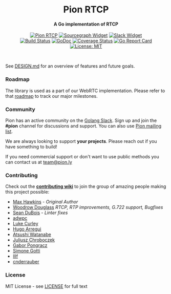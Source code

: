 <h1 align="center">
  <br>
  Pion RTCP
  <br>
</h1>
<h4 align="center">A Go implementation of RTCP</h4>
<p align="center">
  <a href="https://pion.ly"><img src="https://img.shields.io/badge/pion-rtcp-gray.svg?longCache=true&colorB=brightgreen" alt="Pion RTCP"></a>
  <a href="https://sourcegraph.com/github.com/carrotsong/rtcp?badge"><img src="https://sourcegraph.com/github.com/carrotsong/rtcp/-/badge.svg" alt="Sourcegraph Widget"></a>
  <a href="https://pion.ly/slack"><img src="https://img.shields.io/badge/join-us%20on%20slack-gray.svg?longCache=true&logo=slack&colorB=brightgreen" alt="Slack Widget"></a>
  <br>
  <a href="https://travis-ci.org/pion/rtcp"><img src="https://travis-ci.org/pion/rtcp.svg?branch=master" alt="Build Status"></a>
  <a href="https://pkg.go.dev/github.com/carrotsong/rtcp"><img src="https://godoc.org/github.com/carrotsong/rtcp?status.svg" alt="GoDoc"></a>
  <a href="https://codecov.io/gh/pion/rtcp"><img src="https://codecov.io/gh/pion/rtcp/branch/master/graph/badge.svg" alt="Coverage Status"></a>
  <a href="https://goreportcard.com/report/github.com/carrotsong/rtcp"><img src="https://goreportcard.com/badge/github.com/carrotsong/rtcp" alt="Go Report Card"></a>
  <a href="LICENSE"><img src="https://img.shields.io/badge/License-MIT-yellow.svg" alt="License: MIT"></a>
</p>
<br>

See [DESIGN.md](DESIGN.md) for an overview of features and future goals.

### Roadmap
The library is used as a part of our WebRTC implementation. Please refer to that [roadmap](https://github.com/carrotsong/webrtc/issues/9) to track our major milestones.

### Community
Pion has an active community on the [Golang Slack](https://invite.slack.golangbridge.org/). Sign up and join the **#pion** channel for discussions and support. You can also use [Pion mailing list](https://groups.google.com/forum/#!forum/pion).

We are always looking to support **your projects**. Please reach out if you have something to build!

If you need commercial support or don't want to use public methods you can contact us at [team@pion.ly](mailto:team@pion.ly)

### Contributing
Check out the **[contributing wiki](https://github.com/carrotsong/webrtc/wiki/Contributing)** to join the group of amazing people making this project possible:

* [Max Hawkins](https://github.com/maxhawkins) - *Original Author*
* [Woodrow Douglass](https://github.com/wdouglass) *RTCP, RTP improvements, G.722 support, Bugfixes*
* [Sean DuBois](https://github.com/Sean-Der) - *Linter fixes*
* [adwpc](https://github.com/adwpc)
* [Luke Curley](https://github.com/kixelated)
* [Hugo Arregui](https://github.com/hugoArregui)
* [Atsushi Watanabe](https://github.com/at-wat)
* [Juliusz Chroboczek](https://github.com/jech)
* [Gabor Pongracz](https://github.com/pongraczgabor87)
* [Simone Gotti](https://github.com/sgotti)
* [lllf](https://github.com/LittleLightLittleFire)
* [cnderrauber](https://github.com/cnderrauber)

### License
MIT License - see [LICENSE](LICENSE) for full text
